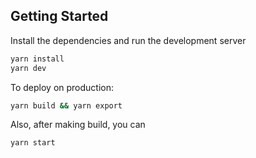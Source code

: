 ## Getting Started

Install the dependencies and run the development server

```bash
yarn install
yarn dev
```

To deploy on production:

```bash
yarn build && yarn export
```

Also, after making build, you can

```bash
yarn start
```
